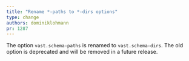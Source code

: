```yaml
---
title: "Rename *-paths to *-dirs options"
type: change
authors: dominiklohmann
pr: 1287
---
```


The option `vast.schema-paths` is renamed to `vast.schema-dirs`. The old option
is deprecated and will be removed in a future release.
